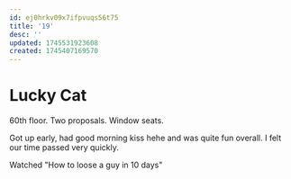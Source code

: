 ```yaml
---
id: ej0hrkv09x7ifpvuqs56t75
title: '19'
desc: ''
updated: 1745531923608
created: 1745407169570
---
```

# Lucky Cat

60th floor. Two proposals. Window seats. 

Got up early, had good morning kiss hehe and was quite fun overall. I felt our time passed very quickly.

Watched "How to loose a guy in 10 days"